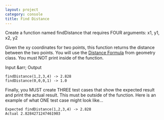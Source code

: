 ```yaml
---
layout: project
category: console
title: Find Distance
---
```


Create a function named findDistance that requires FOUR arguments: x1, y1, x2, y2

Given the xy coordinates for two points, this function returns the distance between the two points. You will use the [Distance Formula](https://www.khanacademy.org/math/geometry/hs-geo-analytic-geometry/hs-geo-distance-and-midpoints/v/distance-formula) from geometry class. You must NOT print inside of the function.

Input &arr; Output
```
findDistance(1,2,3,4) -> 2.828
findDistance(0,0,0,1) -> 1.0
```

Finally, you MUST create THREE test cases that show the expected result and print the actual result. This must be outside of the function. Here is an example of what ONE test case might look like...

```
Expected findDistance(1,2,3,4) -> 2.828
Actual 2.8284271247461903
```
